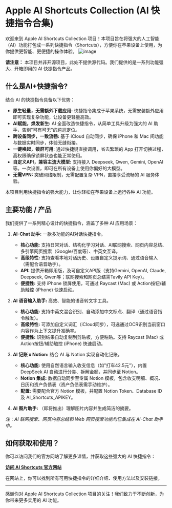 # Apple AI Shortcuts Collection (AI 快捷指令合集)

欢迎来到 Apple AI Shortcuts Collection 项目！本项目旨在将强大的人工智能（AI）功能打包成一系列快捷指令（Shortcuts），方便你在苹果设备上使用，为你提供更智能、更便捷的操作体验。
![image](https://github.com/user-attachments/assets/0f80cd7a-11a2-41c2-be8f-713333827daf)

**请注意：** 本项目并非开源项目，此处不提供源代码。我们提供的是一系列功能强大、开箱即用的 AI 快捷指令产品。

## 什么是AI+快捷指令?

结合 AI 的快捷指令具备以下优势：

*   **原生轻量，无需额外下载应用:** 快捷指令集成于苹果系统，无需安装额外应用即可实现复杂功能，让设备更轻量高效。
*   **AI赋能，焕发新生:** AI 全面改造快捷指令，从简单工具升级为强大的 AI 助手，告别"可有可无"的尴尬定位。
*   **跨设备同步，一致流畅:** 基于 iCloud 自动同步，确保 iPhone 和 Mac 间功能与数据实时同步，体验无缝衔接。
*   **一键唤起，锁屏可用:** 通过快捷键直接调用，省去繁琐的 App 打开切换过程，高权限确保锁屏状态也能正常使用。
*   **自定义API，兼容主流大模型:** 支持接入 Deepseek, Qwen, Gemini, OpenAI 等。一次设置，即可在所有设备上使用你偏好的大模型。
*   **无需VPN:** 突破网络限制，无需配置复杂 VPN，直接享受流畅的 AI 服务体验。

本项目利用快捷指令的强大能力，让你轻松在苹果设备上运行各种 AI 功能。


## 主要功能 / 产品

我们提供了一系列精心设计的快捷指令，涵盖了多种 AI 应用场景：

1.  **AI-Chat 助手:** 一款多功能的AI对话快捷指令。
    *   **核心功能:** 支持日常对话、结构化学习对话、AI联网搜索、网页内容总结、多引擎网页搜索（Google/百度等）、中英文互译。
    *   **高级特性:** 支持查看本地对话历史、设置自定义提示词、通过语音输入（需配合语音助手）。
    *   **API:** 提供开箱即用版，及可自定义API版（支持Gemini, OpenAI, Claude, Deepseek, Qwen等；联网搜索和网页总结需Tavily API Key）。
    *   **便捷性:** 支持 iPhone 锁屏使用，可通过 Raycast (Mac) 或 Action按钮/辅助触控 (iPhone) 快速启动。

2.  **AI 语音输入助手:** 高效、智能的语音转文字工具。
    *   **核心功能:** 支持中英文混合识别、自动添加中文标点、翻译（通过语音指令触发）。
    *   **高级特性:** 可添加自定义词汇（iCloud同步），可选通过OCR识别当前窗口内容作为上下文提升准确率。
    *   **便捷性:** 识别结果自动复制到剪贴板，方便粘贴。支持 Raycast (Mac) 或 Action按钮/辅助触控 (iPhone) 快速启动。

3.  **AI 记账 x Notion:** 结合 AI 与 Notion 实现自动化记账。
    *   **核心功能:** 使用自然语言输入收支信息（如"打车42.5元"），内置 DeepSeek AI 自动进行分类、拆解金额，并同步至 Notion。
    *   **Notion 集成:** 数据自动同步至专属 Notion 模板，包含收支明细、概况、日历和资产负债表（资产负债表需手动维护）。
    *   **配置:** 需要配合官方 Notion 模板，并配置 Notion Token、Database ID 及 AI_Shortcuts_APIKEY。

4.  **AI 图片助手:** （即将推出）理解图片内容并生成简洁的摘要。

*注：AI 联网搜索、网页内容总结和 Web 网页搜索功能均已集成在 AI-Chat 助手中。*

## 如何获取和使用？

你可以访问我们的官方网站了解更多详情，并获取这些强大的 AI 快捷指令：

[**访问 AI Shortcuts 官方网站**](https://www.aishortcuts.cloud/)

在网站上，你可以找到所有可用快捷指令的详细介绍、使用方法以及安装链接。

---

感谢你对 Apple AI Shortcuts Collection 项目的关注！我们致力于不断创新，为你带来更多实用的 AI 功能。

